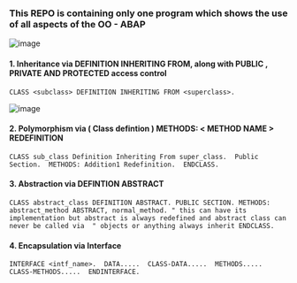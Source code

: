 ### This REPO is containing only one program which shows the use of all aspects of the OO - ABAP

![image](https://github.com/user-attachments/assets/f02fd4c2-c579-4246-8bb0-02c1555b3630)


#### 1. Inheritance via DEFINITION INHERITING FROM, along with PUBLIC , PRIVATE AND PROTECTED access control 
`CLASS <subclass> DEFINITION INHERITING FROM <superclass>.`

![image](https://github.com/user-attachments/assets/7b59204a-7102-40c9-b229-e084e0b6b4df)

#### 2. Polymorphism via ( Class defintion ) METHODS: < METHOD NAME > REDEFINITION 

`CLASS sub_class Definition Inheriting From super_class. 
Public Section. 
METHODS: Addition1 Redefinition. 
ENDCLASS. `

#### 3. Abstraction  via DEFINTION ABSTRACT

`CLASS abstract_class DEFINITION ABSTRACT.
  PUBLIC SECTION.
    METHODS: abstract_method ABSTRACT,
             normal_method. " this can have its implementation but abstract is always redefined and abstract class can never be called via 
                            " objects or anything always inherit
ENDCLASS.`

#### 4. Encapsulation via Interface 

`INTERFACE <intf_name>. 
DATA..... 
CLASS-DATA..... 
METHODS..... 
CLASS-METHODS..... 
ENDINTERFACE.`
